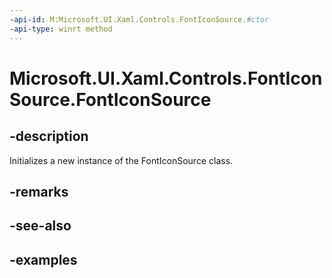 ```yaml
---
-api-id: M:Microsoft.UI.Xaml.Controls.FontIconSource.#ctor
-api-type: winrt method
---
```


<!-- Method syntax.
public FontIconSource.FontIconSource()
-->

# Microsoft.UI.Xaml.Controls.FontIconSource.FontIconSource

## -description

Initializes a new instance of the FontIconSource class.

## -remarks

## -see-also

## -examples

